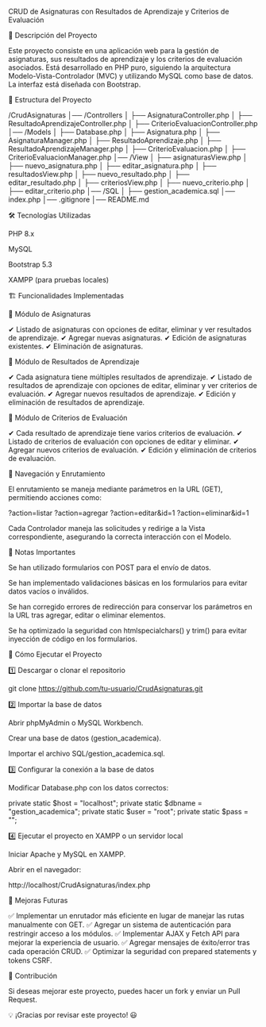 CRUD de Asignaturas con Resultados de Aprendizaje y Criterios de Evaluación

📌 Descripción del Proyecto

Este proyecto consiste en una aplicación web para la gestión de asignaturas, sus resultados de aprendizaje y los criterios de evaluación asociados. Está desarrollado en PHP puro, siguiendo la arquitectura Modelo-Vista-Controlador (MVC) y utilizando MySQL como base de datos. La interfaz está diseñada con Bootstrap.

📂 Estructura del Proyecto

/CrudAsignaturas
│── /Controllers
│    ├── AsignaturaController.php
│    ├── ResultadoAprendizajeController.php
│    ├── CriterioEvaluacionController.php
│── /Models
│    ├── Database.php
│    ├── Asignatura.php
│    ├── AsignaturaManager.php
│    ├── ResultadoAprendizaje.php
│    ├── ResultadoAprendizajeManager.php
│    ├── CriterioEvaluacion.php
│    ├── CriterioEvaluacionManager.php
│── /View
│    ├── asignaturasView.php
│    ├── nuevo_asignatura.php
│    ├── editar_asignatura.php
│    ├── resultadosView.php
│    ├── nuevo_resultado.php
│    ├── editar_resultado.php
│    ├── criteriosView.php
│    ├── nuevo_criterio.php
│    ├── editar_criterio.php
│── /SQL
│    ├── gestion_academica.sql
│── index.php
│── .gitignore
│── README.md

🛠️ Tecnologías Utilizadas

PHP 8.x

MySQL

Bootstrap 5.3

XAMPP (para pruebas locales)

🏗️ Funcionalidades Implementadas

🔹 Módulo de Asignaturas

✔ Listado de asignaturas con opciones de editar, eliminar y ver resultados de aprendizaje.
✔ Agregar nuevas asignaturas.
✔ Edición de asignaturas existentes.
✔ Eliminación de asignaturas.

🔹 Módulo de Resultados de Aprendizaje

✔ Cada asignatura tiene múltiples resultados de aprendizaje.
✔ Listado de resultados de aprendizaje con opciones de editar, eliminar y ver criterios de evaluación.
✔ Agregar nuevos resultados de aprendizaje.
✔ Edición y eliminación de resultados de aprendizaje.

🔹 Módulo de Criterios de Evaluación

✔ Cada resultado de aprendizaje tiene varios criterios de evaluación.
✔ Listado de criterios de evaluación con opciones de editar y eliminar.
✔ Agregar nuevos criterios de evaluación.
✔ Edición y eliminación de criterios de evaluación.

🔀 Navegación y Enrutamiento

El enrutamiento se maneja mediante parámetros en la URL (GET), permitiendo acciones como:

?action=listar
?action=agregar
?action=editar&id=1
?action=eliminar&id=1

Cada Controlador maneja las solicitudes y redirige a la Vista correspondiente, asegurando la correcta interacción con el Modelo.

📝 Notas Importantes

Se han utilizado formularios con POST para el envío de datos.

Se han implementado validaciones básicas en los formularios para evitar datos vacíos o inválidos.

Se han corregido errores de redirección para conservar los parámetros en la URL tras agregar, editar o eliminar elementos.

Se ha optimizado la seguridad con htmlspecialchars() y trim() para evitar inyección de código en los formularios.

📌 Cómo Ejecutar el Proyecto

1️⃣ Descargar o clonar el repositorio

git clone https://github.com/tu-usuario/CrudAsignaturas.git

2️⃣ Importar la base de datos

Abrir phpMyAdmin o MySQL Workbench.

Crear una base de datos (gestion_academica).

Importar el archivo SQL/gestion_academica.sql.

3️⃣ Configurar la conexión a la base de datos

Modificar Database.php con los datos correctos:

private static $host = "localhost";
private static $dbname = "gestion_academica";
private static $user = "root";
private static $pass = "";

4️⃣ Ejecutar el proyecto en XAMPP o un servidor local

Iniciar Apache y MySQL en XAMPP.

Abrir en el navegador:

http://localhost/CrudAsignaturas/index.php

🚀 Mejoras Futuras

✅ Implementar un enrutador más eficiente en lugar de manejar las rutas manualmente con GET.
✅ Agregar un sistema de autenticación para restringir acceso a los módulos.
✅ Implementar AJAX y Fetch API para mejorar la experiencia de usuario.
✅ Agregar mensajes de éxito/error tras cada operación CRUD.
✅ Optimizar la seguridad con prepared statements y tokens CSRF.

📌 Contribución

Si deseas mejorar este proyecto, puedes hacer un fork y enviar un Pull Request.

💡 ¡Gracias por revisar este proyecto! 😃

